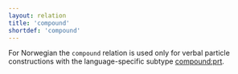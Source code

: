 ```yaml
---
layout: relation
title: 'compound'
shortdef: 'compound'
---
```


For Norwegian the `compound` relation is used only for verbal particle constructions with the language-specific subtype [compound:prt](compound-prt).
<!-- Interlanguage links updated Út zář 29 20:31:46 CEST 2020 -->
